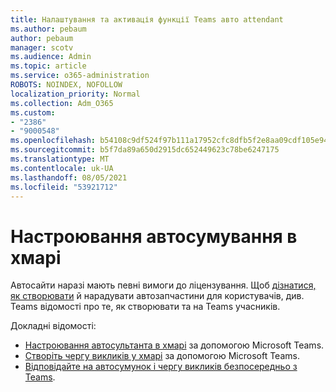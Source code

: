 ```yaml
---
title: Налаштування та активація функції Teams авто attendant
ms.author: pebaum
author: pebaum
manager: scotv
ms.audience: Admin
ms.topic: article
ms.service: o365-administration
ROBOTS: NOINDEX, NOFOLLOW
localization_priority: Normal
ms.collection: Adm_O365
ms.custom:
- "2386"
- "9000548"
ms.openlocfilehash: b54108c9df524f97b111a17952cfc8dfb5f2e8aa09cdf105e9452fcc27dc1028
ms.sourcegitcommit: b5f7da89a650d2915dc652449623c78be6247175
ms.translationtype: MT
ms.contentlocale: uk-UA
ms.lasthandoff: 08/05/2021
ms.locfileid: "53921712"
---
```

# <a name="set-up-a-cloud-auto-attendant"></a>Настроювання автосумування в хмарі

Автосайти наразі мають певні вимоги до ліцензування. Щоб [дізнатися, як створювати](https://docs.microsoft.com/microsoftteams/what-are-phone-system-auto-attendants) й нарадувати автозапчастини для користувачів, див. Teams відомості про те, як створювати та на Teams учасників. 

Докладні відомості:

- [Настроювання автосультанта в хмарі](https://docs.microsoft.com/microsoftteams/create-a-phone-system-auto-attendant) за допомогою Microsoft Teams. 
- [Створіть чергу викликів у хмарі](https://docs.microsoft.com/microsoftteams/create-a-phone-system-call-queue) за допомогою Microsoft Teams. 
- [Відповідайте на автосумунок і чергу викликів безпосередньо з Teams](https://docs.microsoft.com/microsoftteams/answer-auto-attendant-and-call-queue-calls). 